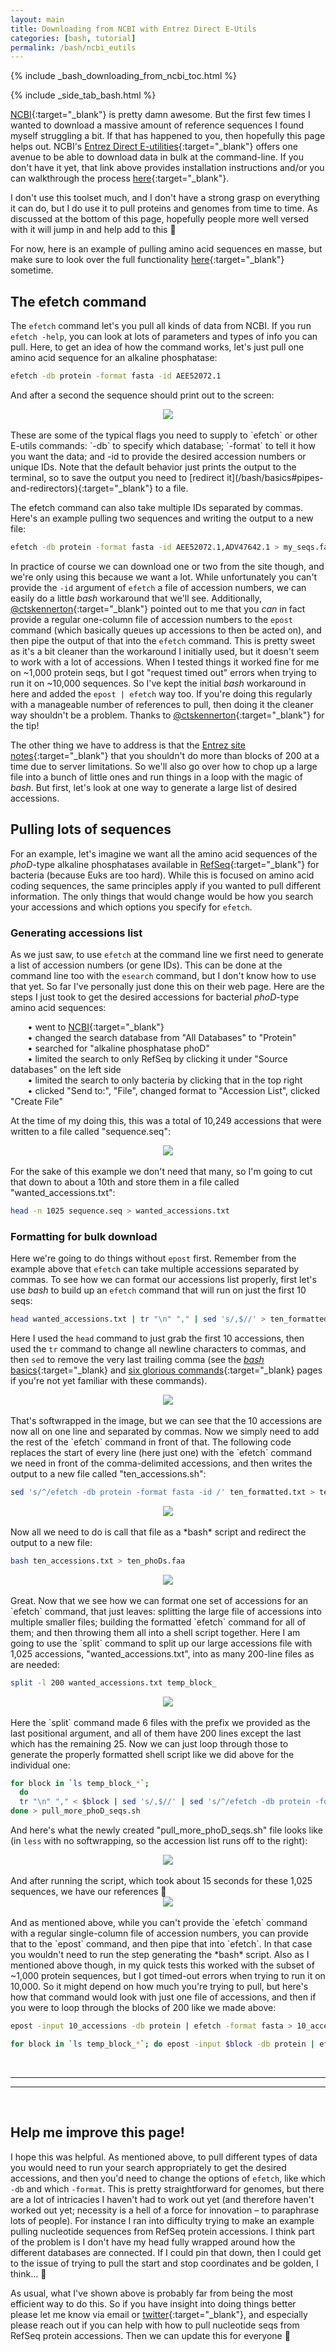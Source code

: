 ```yaml
---
layout: main
title: Downloading from NCBI with Entrez Direct E-Utils
categories: [bash, tutorial]
permalink: /bash/ncbi_eutils
---
```


{% include _bash_downloading_from_ncbi_toc.html %}

{% include _side_tab_bash.html %}

[NCBI](https://www.ncbi.nlm.nih.gov/){:target="_blank"} is pretty damn awesome. But the first few times I wanted to download a massive amount of reference sequences I found myself struggling a bit. If that has happened to you, then hopefully this page helps out. NCBI's [Entrez Direct E-utilities](https://www.ncbi.nlm.nih.gov/books/NBK179288/){:target="_blank"} offers one avenue to be able to download data in bulk at the command-line. If you don't have it yet, that link above provides installation instructions and/or you can walkthrough the process [here](/bash/installing_tools#ncbis-e-utilities){:target="_blank"}.  

I don't use this toolset much, and I don't have a strong grasp on everything it can do, but I do use it to pull proteins and genomes from time to time. As discussed at the bottom of this page, hopefully people more well versed with it will jump in and help add to this 🙂  

For now, here is an example of pulling amino acid sequences en masse, but make sure to look over the full functionality [here](https://www.ncbi.nlm.nih.gov/books/NBK25499/){:target="_blank"} sometime.  

## The efetch command
The `efetch` command let's you pull all kinds of data from NCBI. If you run `efetch -help`, you can look at lots of parameters and types of info you can pull. Here, to get an idea of how the command works, let's just pull one amino acid sequence for an alkaline phosphatase:

```bash
efetch -db protein -format fasta -id AEE52072.1
```

And after a second the sequence should print out to the screen:

<center><img src="{{ site.url }}/images/eutils_efetch1.png"></center>

<br>
These are some of the typical flags you need to supply to `efetch` or other E-utils commands: `-db` to specify which database; `-format` to tell it how you want the data; and -id to provide the desired accession numbers or unique IDs. Note that the default behavior just prints the output to the terminal, so to save the output you need to [redirect it](/bash/basics#pipes-and-redirectors){:target="_blank"} to a file.  

The efetch command can also take multiple IDs separated by commas. Here's an example pulling two sequences and writing the output to a new file:

```bash
efetch -db protein -format fasta -id AEE52072.1,ADV47642.1 > my_seqs.faa
```

In practice of course we can download one or two from the site though, and we're only using this because we want a lot. While unfortunately you can't provide the `-id` argument of `efetch` a file of accession numbers, we can easily do a little *bash* workaround that we'll see. Additionally, [@ctskennerton](https://twitter.com/ctskennerton){:target="_blank"} pointed out to me that you *can* in fact provide a regular one-column file of accession numbers to the `epost` command (which basically queues up accessions to then be acted on), and then pipe the output of that into the `efetch` command. This is pretty sweet as it's a bit cleaner than the workaround I initially used, but it doesn't seem to work with a lot of accessions. When I tested things it worked fine for me on ~1,000 protein seqs, but I got "request timed out" errors when trying to run it on ~10,000 sequences. So I've kept the initial *bash* workaround in here and added the `epost | efetch` way too. If you're doing this regularly with a manageable number of references to pull, then doing it the cleaner way shouldn't be a problem. Thanks to [@ctskennerton](https://twitter.com/ctskennerton){:target="_blank"} for the tip! 

The other thing we have to address is that the [Entrez site notes](https://www.ncbi.nlm.nih.gov/books/NBK179288/#chapter6.Automation){:target="_blank"} that you shouldn't do more than blocks of 200 at a time due to server limitations. So we'll also go over how to chop up a large file into a bunch of little ones and run things in a loop with the magic of *bash*. But first, let's look at one way to generate a large list of desired accessions.

## Pulling lots of sequences
For an example, let's imagine we want all the amino acid sequences of the *phoD*-type alkaline phosphatases available in [RefSeq](https://www.ncbi.nlm.nih.gov/refseq/){:target="_blank"} for bacteria (because Euks are too hard). While this is focused on amino acid coding sequences, the same principles apply if you wanted to pull different information. The only things that would change would be how you search your accessions and which options you specify for `efetch`.   

### Generating accessions list
As we just saw, to use `efetch` at the command line we first need to generate a list of accession numbers (or gene IDs). This can be done at the command line too with the `esearch` command, but I don't know how to use that yet. So far I've personally just done this on their web page. Here are the steps I just took to get the desired accessions for bacterial *phoD*-type amino acid sequences:  

&nbsp;&nbsp;&nbsp;&nbsp;&nbsp;&nbsp; • went to [NCBI](https://www.ncbi.nlm.nih.gov/){:target="_blank"}  
&nbsp;&nbsp;&nbsp;&nbsp;&nbsp;&nbsp; • changed the search database from "All Databases" to "Protein"  
&nbsp;&nbsp;&nbsp;&nbsp;&nbsp;&nbsp; • searched for "alkaline phosphatase phoD"  
&nbsp;&nbsp;&nbsp;&nbsp;&nbsp;&nbsp; • limited the search to only RefSeq by clicking it under "Source databases" on the left side  
&nbsp;&nbsp;&nbsp;&nbsp;&nbsp;&nbsp; • limited the search to only bacteria by clicking that in the top right  
&nbsp;&nbsp;&nbsp;&nbsp;&nbsp;&nbsp; • clicked "Send to:", "File", changed format to "Accession List", clicked "Create File"  

At the time of my doing this, this was a total of 10,249 accessions that were written to a file called "sequence.seq":  

<center><img src="{{ site.url }}/images/eutils_efetch2.png"></center>

<br>
For the sake of this example we don't need that many, so I'm going to cut that down to about a 10th and store them in a file called "wanted_accessions.txt":

```bash
head -n 1025 sequence.seq > wanted_accessions.txt
```

### Formatting for bulk download
Here we're going to do things without `epost` first. Remember from the example above that `efetch` can take multiple accessions separated by commas. To see how we can format our accessions list properly, first let's use *bash* to build up an `efetch` command that will run on just the first 10 seqs:

```bash
head wanted_accessions.txt | tr "\n" "," | sed 's/,$//' > ten_formatted.txt
```
Here I used the `head` command to just grab the first 10 accessions, then used the `tr` command to change all newline characters to commas, and then `sed` to remove the very last trailing comma (see the [*bash* basics](/bash/basics){:target="_blank} and [six glorious commands](/bash/six_commands){:target="_blank} pages if you're not yet familiar with these commands).  

<center><img src="{{ site.url }}/images/eutils_efetch3.png"></center>

<br>
That's softwrapped in the image, but we can see that the 10 accessions are now all on one line and separated by commas. Now we simply need to add the rest of the `efetch` command in front of that. The following code replaces the start of every line (here just one) with the `efetch` command we need in front of the comma-delimited accessions, and then writes the output to a new file called "ten_accessions.sh":

```bash
sed 's/^/efetch -db protein -format fasta -id /' ten_formatted.txt > ten_accessions.sh
```

<center><img src="{{ site.url }}/images/eutils_efetch4.png"></center>

<br>
Now all we need to do is call that file as a *bash* script and redirect the output to a new file:

```bash
bash ten_accessions.txt > ten_phoDs.faa
```

<center><img src="{{ site.url }}/images/eutils_efetch5.png"></center>

<br>
Great. Now that we see how we can format one set of accessions for an `efetch` command, that just leaves: splitting the large file of accessions into multiple smaller files; building the formatted `efetch` command for all of them; and then throwing them all into a shell script together. Here I am going to use the `split` command to split up our large accessions file with 1,025 accessions, "wanted_accessions.txt", into as many 200-line files as are needed:

```bash
split -l 200 wanted_accessions.txt temp_block_
``` 

<center><img src="{{ site.url }}/images/eutils_efetch6.png"></center>

<br>
Here the `split` command made 6 files with the prefix we provided as the last positional argument, and all of them have 200 lines except the last which has the remaining 25. Now we can just loop through those to generate the properly formatted shell script like we did above for the individual one:  

```bash
for block in `ls temp_block_*`; 
  do 
  tr "\n" "," < $block | sed 's/,$//' | sed 's/^/efetch -db protein -format fasta -id /'; 
done > pull_more_phoD_seqs.sh
```

And here's what the newly created "pull_more_phoD_seqs.sh" file looks like (in `less` with no softwrapping, so the accession list runs off to the right):

<center><img src="{{ site.url }}/images/eutils_efetch7.png"></center>

<br>
And after running the script, which took about 15 seconds for these 1,025 sequences, we have our references 🙂 

<center><img src="{{ site.url }}/images/eutils_efetch8.png"></center>

<br> 
And as mentioned above, while you can't provide the `efetch` command with a regular single-column file of accession numbers, you can provide that to the `epost` command, and then pipe that into `efetch`. In that case you wouldn't need to run the step generating the *bash* script. Also as I mentioned above though, in my quick tests this worked with the subset of ~1,000 protein sequences, but I got timed-out errors when trying to run it on 10,000. So it might depend on how much you're trying to pull, but here's how that command would look with just one file of accessions, and then if you were to loop through the blocks of 200 like we made above:

```bash
epost -input 10_accessions -db protein | efetch -format fasta > 10_accessions.faa

for block in `ls temp_block_*`; do epost -input $block -db protein | efetch -format fasta; done > out.faa
```

<br>

---
---
<br>

## Help me improve this page!
I hope this was helpful. As mentioned above, to pull different types of data you would need to run your search appropriately to get the desired accessions, and then you'd need to change the options of `efetch`, like which `-db` and which `-format`. This is pretty straightforward for genomes, but there are a lot of intricacies I haven't had to work out yet (and therefore haven't worked out yet; necessity is a hell of a force for innovation – to paraphrase lots of people). For instance I ran into difficulty trying to make an example pulling nucleotide sequences from RefSeq protein accessions. I think part of the problem is I don't have my head fully wrapped around how the different databases are connected. If I could pin that down, then I could get to the issue of trying to pull the start and stop coordinates and be golden, I think... 🤔

As usual, what I've shown above is probably far from being the most efficient way to do this. So if you have insight into doing things better please let me know via email or [twitter](twitter.com/astrobiomike){:target="_blank"}, and especially please reach out if you can help with how to pull nucleotide seqs from RefSeq protein accessions. Then we can update this for everyone 🙂
